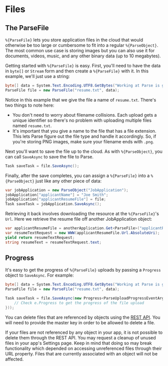 # Files

## The ParseFile

`%{ParseFile}` lets you store application files in the cloud that would otherwise be too large or cumbersome to fit into a regular `%{ParseObject}`. The most common use case is storing images but you can also use it for documents, videos, music, and any other binary data (up to 10 megabytes).

Getting started with `%{ParseFile}` is easy. First, you'll need to have the data in `byte[]` or `Stream` form and then create a `%{ParseFile}` with it. In this example, we'll just use a string:

```csharp
byte[] data = System.Text.Encoding.UTF8.GetBytes("Working at Parse is great!");
ParseFile file = new ParseFile("resume.txt", data);
```

Notice in this example that we give the file a name of `resume.txt`. There's two things to note here:

*   You don't need to worry about filename collisions. Each upload gets a unique identifier so there's no problem with uploading multiple files named `resume.txt`.
*   It's important that you give a name to the file that has a file extension. This lets Parse figure out the file type and handle it accordingly. So, if you're storing PNG images, make sure your filename ends with `.png`.

Next you'll want to save the file up to the cloud. As with `%{ParseObject}`, you can call `SaveAsync` to save the file to Parse.

```csharp
Task saveTask = file.SaveAsync();
```

Finally, after the save completes, you can assign a `%{ParseFile}` into a `%{ParseObject}` just like any other piece of data:

```csharp
var jobApplication = new ParseObject("JobApplication");
jobApplication["applicantName"] = "Joe Smith";
jobApplication["applicantResumeFile"] = file;
Task saveTask = jobApplication.SaveAsync();
```

Retrieving it back involves downloading the resource at the `%{ParseFile}`'s `Url`. Here we retrieve the resume file off another JobApplication object:

```csharp
var applicantResumeFile = anotherApplication.Get<ParseFile>("applicantResumeFile");
var resumeTextRequest = new WWW(applicantResumeFile.Url.AbsoluteUri);
yield return resumeTextRequest;
string resumeText = resumeTextRequest.text;
```

## Progress

It's easy to get the progress of `%{ParseFile}` uploads by passing a `Progress` object to `SaveAsync`. For example:

```csharp
byte[] data = System.Text.Encoding.UTF8.GetBytes("Working at Parse is great!");
ParseFile file = new ParseFile("resume.txt", data);

Task saveTask = file.SaveAsync(new Progress<ParseUploadProgressEventArgs>(e => {
    // Check e.Progress to get the progress of the file upload
}));
```

You can delete files that are referenced by objects using the [REST API](/docs/rest#files-deleting). You will need to provide the master key in order to be allowed to delete a file.

If your files are not referenced by any object in your app, it is not possible to delete them through the REST API. You may request a cleanup of unused files in your app's Settings page. Keep in mind that doing so may break functionality which depended on accessing unreferenced files through their URL property. Files that are currently associated with an object will not be affected.
